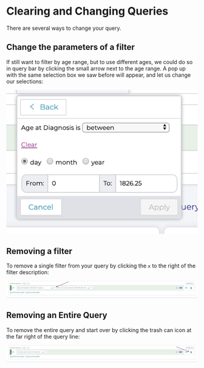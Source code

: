 Clearing and Changing Queries
=============================

There are several ways to change your query.

Change the parameters of a filter
---------------------------------

If still want to filter by age range, but to use different ages, we
could do so in query bar by clicking the small arrow next to the age
range. A pop up with the same selection box we saw before will appear,
and let us change our selections:

![**Editing Queries**](../images/KidsFirstPortal_17.png)

Removing a filter
-----------------

To remove a single filter from your query by clicking the
`x` to the right of the filter description:

![**Removing Filters**](../images/KidsFirstPortal_24.png)

Removing an Entire Query
------------------------

To remove the entire query and start over by clicking the trash can icon
at the far right of the query line:

![**Removing Queries**](../images/KidsFirstPortal_25.png)
